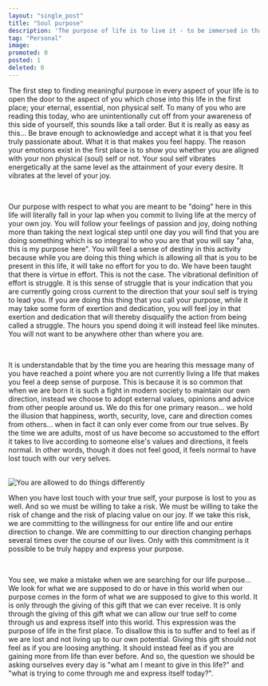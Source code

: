 ```yaml
---
layout: "single_post"
title: "Soul purpose"
description: 'The purpose of life is to live it - to be immersed in that which we call "experience" to such a degree that we may know what it is that we truly want.'
tag: "Personal"
image: 
promoted: 0
posted: 1
deleted: 0
---
```


<p style="text-align: left;">
The first step to finding meaningful purpose in every aspect of your life is to open the door to the aspect of you which chose into this life in the first place; your eternal, essential, non physical self. To many of you who are reading this today, who are unintentionally cut off from your awareness of this side of yourself, this sounds like a tall order. But it is really as easy as this… Be brave enough to acknowledge and accept what it is that you feel truly passionate about. What it is that makes you feel happy. The reason your emotions exist in the first place is to show you whether you are aligned with your non physical (soul) self or not. Your soul self vibrates energetically at the same level as the attainment of your every desire. It vibrates at the level of your joy.
</p>
<br>
<p style="text-align: left;">
Our purpose with respect to what you are meant to be "doing" here in this life will literally fall in your lap when you commit to living life at the mercy of your own joy. You will follow your feelings of passion and joy, doing nothing more than taking the next logical step until one day you will find that you are doing something which is so integral to who you are that you will say "aha, this is my purpose here". You will feel a sense of destiny in this activity because while you are doing this thing which is allowing all that is you to be present in this life, it will take no effort for you to do. We have been taught that there is virtue in effort. This is not the case. The vibrational definition of effort is struggle. It is this sense of struggle that is your indication that you are currently going cross current to the direction that your soul self is trying to lead you. If you are doing this thing that you call your purpose, while it may take some form of exertion and dedication, you will feel joy in that exertion and dedication that will thereby disqualify the action from being called a struggle. The hours you spend doing it will instead feel like minutes. You will not want to be anywhere other than where you are.
</p>
<br>
<p style="text-align: left;">
It is understandable that by the time you are hearing this message many of you have reached a point where you are not currently living a life that makes you feel a deep sense of purpose. This is because it is so common that when we are born it is such a fight in modern society to maintain our own direction, instead we choose to adopt external values, opinions and advice from other people around us. We do this for one primary reason… we hold the illusion that happiness, worth, security, love, care and direction comes from others... when in fact it can only ever come from our true selves. By the time we are adults, most of us have become so accustomed to the effort it takes to live according to someone else's values and directions, it feels normal. In other words, though it does not feel good, it feels normal to have lost touch with our very selves.
</p>
<br>
<img src="{{site.baseurl}}/assets/uploads/Soul_image.jpg" alt="You are allowed to do things differently">
<br>
<p style="text-align: left;">
When you have lost touch with your true self, your purpose is lost to you as well. And so we must be willing to take a risk. We must be willing to take the risk of change and the risk of placing value on our joy. If we take this risk, we are committing to the willingness for our entire life and our entire direction to change. We are committing to our direction changing perhaps several times over the course of our lives. Only with this commitment is it possible to be truly happy and express your purpose.
</p>
<br>
<p style="text-align: left;">
You see, we make a mistake when we are searching for our life purpose… We look for what we are supposed to do or have in this world when our purpose comes in the form of what we are supposed to give to this world. It is only through the giving of this gift that we can ever receive. It is only through the giving of this gift what we can allow our true self to come through us and express itself into this world. This expression was the purpose of life in the first place. To disallow this is to suffer and to feel as if we are lost and not living up to our own potential. Giving this gift should not feel as if you are loosing anything. It should instead feel as if you are gaining more from life than ever before. And so, the question we should be asking ourselves every day is "what am I meant to give in this life?" and "what is trying to come through me and express itself today?".
</p>
